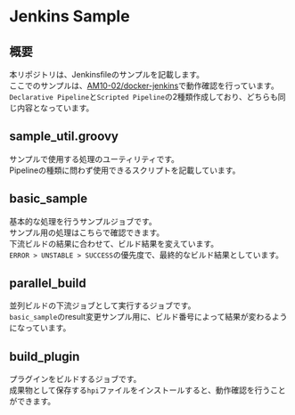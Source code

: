 # Jenkins Sample

## 概要
本リポジトリは、Jenkinsfileのサンプルを記載します。  
ここでのサンプルは、[AM10-02/docker-jenkins](https://github.com/AM10-02/docker-jenkins)で動作確認を行っています。  
`Declarative Pipeline`と`Scripted Pipeline`の2種類作成しており、どちらも同じ内容となっています。

## sample_util.groovy
サンプルで使用する処理のユーティリティです。  
Pipelineの種類に問わず使用できるスクリプトを記載しています。

## basic_sample
基本的な処理を行うサンプルジョブです。  
サンプル用の処理はこちらで確認できます。  
下流ビルドの結果に合わせて、ビルド結果を変えています。  
`ERROR > UNSTABLE > SUCCESS`の優先度で、最終的なビルド結果としています。

## parallel_build
並列ビルドの下流ジョブとして実行するジョブです。  
`basic_sample`のresult変更サンプル用に、ビルド番号によって結果が変わるようになっています。

## build_plugin
プラグインをビルドするジョブです。  
成果物として保存する`hpi`ファイルをインストールすると、動作確認を行うことができます。
